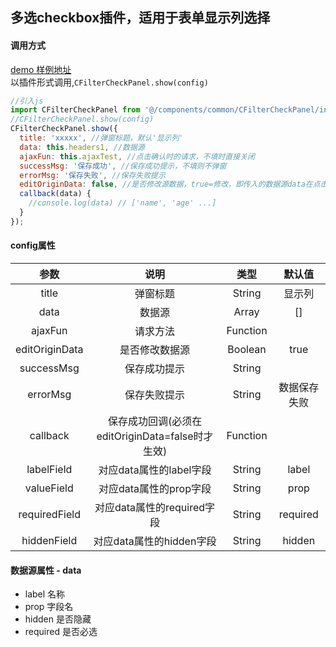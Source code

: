 ## 多选checkbox插件，适用于表单显示列选择

#### 调用方式
[demo 样例地址](http://localhost:8989/wap/pc/table-demo)  
以插件形式调用,`CFilterCheckPanel.show(config)`
```javascript
//引入js
import CFilterCheckPanel from '@/components/common/CFilterCheckPanel/index.js';
//CFilterCheckPanel.show(config)
CFilterCheckPanel.show({
  title: 'xxxxx', //弹窗标题，默认'显示列'
  data: this.headers1, //数据源
  ajaxFun: this.ajaxTest, //点击确认时的请求，不填时直接关闭
  successMsg: '保存成功', //保存成功提示，不填则不弹窗
  errorMsg: '保存失败', //保存失败提示
  editOriginData: false, //是否修改源数据，true=修改，即传入的数据源data在点击保存时会被直接修改
  callback(data) {
    //console.log(data) // ['name', 'age' ...]
  }
});
```

#### config属性

|参数|说明|类型|默认值|
|:-:|:-:|:-:|:-:|
|title|弹窗标题|String|显示列|
|data|数据源|Array|[]|
|ajaxFun|请求方法|Function||
|editOriginData|是否修改数据源|Boolean|true|
|successMsg|保存成功提示|String||
|errorMsg|保存失败提示|String|数据保存失败|
|callback|保存成功回调(必须在editOriginData=false时才生效)|Function||
|labelField|对应data属性的label字段|String|label|
|valueField|对应data属性的prop字段|String|prop|
|requiredField|对应data属性的required字段|String|required|
|hiddenField|对应data属性的hidden字段|String|hidden|

#### 数据源属性 - data
- label 名称
- prop 字段名
- hidden 是否隐藏
- required 是否必选
